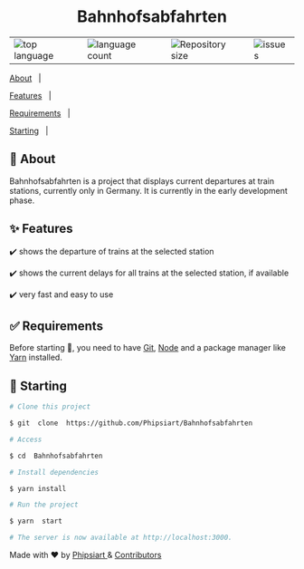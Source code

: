 


<h1  align="center">Bahnhofsabfahrten</h1>
<table align="center">
  <tr>
    <td valign="top"><img  alt="top language"  src="https://img.shields.io/github/languages/top/Phipsiart/bahnhofsabfahrten?color=informational"></td>
 <td valign="top"><img  alt="language count"  src="https://img.shields.io/github/languages/count/Phipsiart/bahnhofsabfahrten?color=56BEB8"></td>
  <td valign="top"><img  alt="Repository size"  src="https://img.shields.io/github/repo-size/Phipsiart/bahnhofsabfahrten?color=56BEB8"></td>
    <td valign="top"><img  alt="issues"  src="https://img.shields.io/github/issues/Phipsiart/bahnhofsabfahrten?color=56BEB8"/></td>
  </tr>
</table>
<p>

<a  href="#dart-about">About</a>  &#xa0; | &#xa0;

<a  href="#sparkles-features">Features</a>  &#xa0; | &#xa0;

<a  href="#white_check_mark-requirements">Requirements</a>  &#xa0; | &#xa0;

<a  href="#checkered_flag-starting">Starting</a>  &#xa0; | &#xa0;

</p

  

<br>

  

## :dart: About ##

  
Bahnhofsabfahrten is a project that displays current departures at train stations, currently only in Germany. It is currently in the early development phase.

  

## :sparkles: Features ##

  

:heavy_check_mark: shows the departure of trains at the selected station

:heavy_check_mark: shows the current delays for all trains at the selected station, if available

:heavy_check_mark: very fast and easy to use

  

## :white_check_mark: Requirements ##

  

Before starting :checkered_flag:, you need to have [Git](https://git-scm.com), [Node](https://nodejs.org/en/) and a package manager like [Yarn](https://yarnpkg.com/) installed.

  

## :checkered_flag: Starting ##

  

```bash
# Clone this project

$ git  clone  https://github.com/Phipsiart/Bahnhofsabfahrten

# Access

$ cd  Bahnhofsabfahrten

# Install dependencies

$ yarn install

# Run the project

$ yarn  start

# The server is now available at http://localhost:3000.

```

  
  
  
  

Made with :heart: by <a  href="https://github.com/Phipsiart"  target="_blank">Phipsiart </a>  & [Contributors](https://github.com/Phipsiart/Bahnhofsabfahrten/graphs/contributors)

  

&#xa0;
